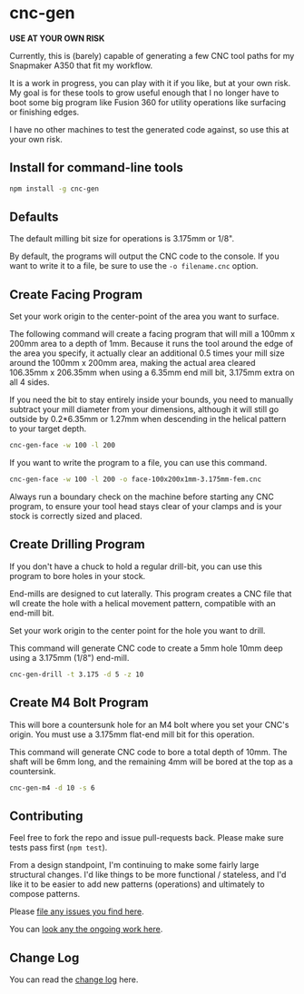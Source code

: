 # cnc-gen

**USE AT YOUR OWN RISK**

Currently, this is (barely) capable of generating a few CNC tool paths for my Snapmaker A350 that fit my workflow.

It is a work in progress, you can play with it if you like, but at your own risk. My goal is for these tools to grow
useful enough that I no longer have to boot some big program like Fusion 360 for utility operations like surfacing or
finishing edges.

I have no other machines to test the generated code against, so use this at your own risk.

## Install for command-line tools

```bash
npm install -g cnc-gen
```

## Defaults

The default milling bit size for operations is 3.175mm or 1/8".

By default, the programs will output the CNC code to the console. If you want to write it to a file, be sure to use
the `-o filename.cnc` option.

## Create Facing Program

Set your work origin to the center-point of the area you want to surface.

The following command will create a facing program that will mill a 100mm x 200mm area to a depth of 1mm. Because it
runs the tool around the edge of the area you specify, it actually clear an additional 0.5 times your mill size around
the 100mm x 200mm area, making the actual area cleared 106.35mm x 206.35mm when using a 6.35mm end mill bit, 3.175mm
extra on all 4 sides.

If you need the bit to stay entirely inside your bounds, you need to manually subtract your mill diameter from your
dimensions, although it will still go outside by 0.2*6.35mm or 1.27mm when descending in the helical pattern to your
target depth.

```bash
cnc-gen-face -w 100 -l 200
```

If you want to write the program to a file, you can use this command.

```bash
cnc-gen-face -w 100 -l 200 -o face-100x200x1mm-3.175mm-fem.cnc
```

Always run a boundary check on the machine before starting any CNC program, to ensure your tool head stays clear of your
clamps and is your stock is correctly sized and placed.

## Create Drilling Program

If you don't have a chuck to hold a regular drill-bit, you can use this program to bore holes in your stock.

End-mills are designed to cut laterally. This program creates a CNC file that wll create the hole with a helical
movement pattern, compatible with an end-mill bit.

Set your work origin to the center point for the hole you want to drill.

This command will generate CNC code to create a 5mm hole 10mm deep using a 3.175mm (1/8") end-mill.

```bash
cnc-gen-drill -t 3.175 -d 5 -z 10
```

## Create M4 Bolt Program

This will bore a countersunk hole for an M4 bolt where you set your CNC's origin. You must use a 3.175mm flat-end mill
bit for this operation.

This command will generate CNC code to bore a total depth of 10mm. The shaft will be 6mm long, and the remaining 4mm
will be bored at the top as a countersink.

```bash
cnc-gen-m4 -d 10 -s 6
```

## Contributing

Feel free to fork the repo and issue pull-requests back. Please make sure tests pass first (`npm test`).

From a design standpoint, I'm continuing to make some fairly large structural changes. I'd like things to be more
functional / stateless, and I'd like it to be easier to add new patterns (operations) and ultimately to compose
patterns.

Please [file any issues you find here](https://github.com/svetzal/cnc-gen/issues).

You can [look any the ongoing work here](https://github.com/svetzal/cnc-gen/projects/1).

## Change Log

You can read the [change log](CHANGELOG.md) here.